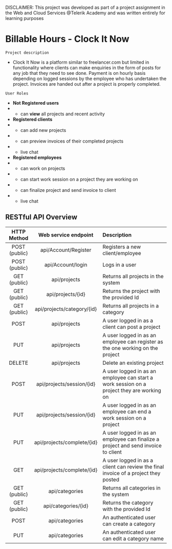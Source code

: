 DISCLAIMER: This project was developed as part of a project assignment in the Web and Cloud Services @Telerik Academy and was written entirely for learning purposes

# Billable Hours - Clock It Now

`Project description`
* Clock It Now is a platform similar to freelancer.com but limited in functionality where clients can make enquiries in the form of posts for any job that they need to see done. Payment is on hourly basis depending on logged sessions by the employee who has undertaken the project. Invoices are handed out after a project is properly completed.

`User Roles`
 * **Not Registered users**
 * * can **view** all projects and recent activity
 * **Registered clients**
 *  *   can add new projects
 *  *   can preview invoices of their completed projects
 *  *  live chat
 * **Registered employees**
 *  *   can work on projects
 *  *   can start work session on a project they are working on
 *  *   can finalize project and send invoice to client
 *  *  live chat

## RESTful API Overview
| HTTP Method | Web service endpoint | Description |
|:----------:|:-----------:|:-------------|
|POST (public) | api/Account/Register | Registers a new client/employee |
|POST (public) | api/Account/login | Logs in a user |
|GET (public) | api/projects | Returns all projects in the system |
|GET (public) | api/projects/{id} | Returns the project with the provided Id |
|GET (public) | api/projects/category/{id} | Returns all projects in a category |
|POST | api/projects | A user logged in as a client can post a project |
|PUT | api/projects | A user logged in as an employee can register as the one working on the project |
|DELETE |api/projects|Delete an existing project|
|POST | api/projects/session/{id} | A user logged in as an employee can start a work session on a project they are working on |
|PUT | api/projects/session/{id} | A user logged in as an employee can end a work session on a project |
|PUT | api/projects/complete/{id} | A user logged in as an employee can finalize a project and send invoice to client |
|GET | api/projects/complete/{id} | A user logged in as a client can review the final invoice of a project they posted |
|GET (public) | api/categories | Returns all categories in the system |
|GET (public) | api/categories/{id} | Returns the category with the provided Id |
|POST | api/categories | An authenticated user can create a category |
|PUT | api/categories | An authenticated user can edit a category name |

